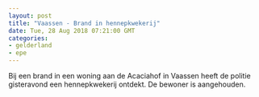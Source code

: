 ```yaml
---
layout: post
title: "Vaassen - Brand in hennepkwekerij"
date: Tue, 28 Aug 2018 07:21:00 GMT
categories: 
- gelderland 
- epe 
---
```


Bij een brand in een woning aan de Acaciahof in Vaassen heeft de politie gisteravond een hennepkwekerij ontdekt. De bewoner is aangehouden.
